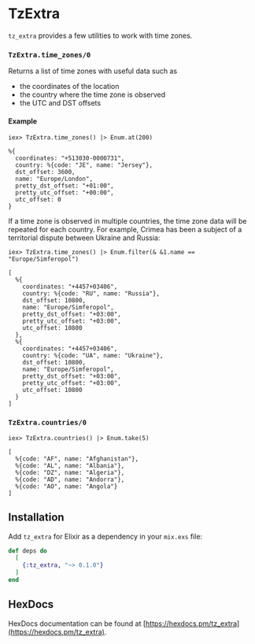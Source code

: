 # TzExtra

`tz_extra` provides a few utilities to work with time zones.

### `TzExtra.time_zones/0`

Returns a list of time zones with useful data such as
* the coordinates of the location
* the country where the time zone is observed
* the UTC and DST offsets

#### Example

```
iex> TzExtra.time_zones() |> Enum.at(200)
```

```
%{
  coordinates: "+513030-0000731",
  country: %{code: "JE", name: "Jersey"},
  dst_offset: 3600,
  name: "Europe/London",
  pretty_dst_offset: "+01:00",
  pretty_utc_offset: "+00:00",
  utc_offset: 0
}
```

If a time zone is observed in multiple countries, the time zone data will be repeated for each country. For example,
Crimea has been a subject of a territorial dispute between Ukraine and Russia:

```
iex> TzExtra.time_zones() |> Enum.filter(& &1.name == "Europe/Simferopol")
```

```
[
  %{
    coordinates: "+4457+03406",
    country: %{code: "RU", name: "Russia"},
    dst_offset: 10800,
    name: "Europe/Simferopol",
    pretty_dst_offset: "+03:00",
    pretty_utc_offset: "+03:00",
    utc_offset: 10800
  },
  %{
    coordinates: "+4457+03406",
    country: %{code: "UA", name: "Ukraine"},
    dst_offset: 10800,
    name: "Europe/Simferopol",
    pretty_dst_offset: "+03:00",
    pretty_utc_offset: "+03:00",
    utc_offset: 10800
  }
]
```

### `TzExtra.countries/0`

```
iex> TzExtra.countries() |> Enum.take(5)
```

```
[
  %{code: "AF", name: "Afghanistan"},
  %{code: "AL", name: "Albania"},
  %{code: "DZ", name: "Algeria"},
  %{code: "AD", name: "Andorra"},
  %{code: "AO", name: "Angola"}
]
```

## Installation

Add `tz_extra` for Elixir as a dependency in your `mix.exs` file:

```elixir
def deps do
  [
    {:tz_extra, "~> 0.1.0"}
  ]
end
```

## HexDocs

HexDocs documentation can be found at [https://hexdocs.pm/tz_extra](https://hexdocs.pm/tz_extra).
